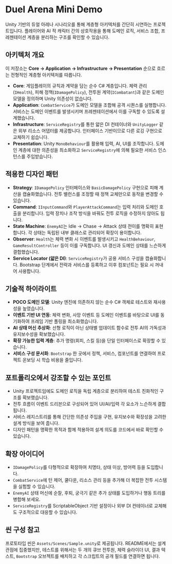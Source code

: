 # Duel Arena Mini Demo

Unity 기반의 듀얼 아레나 시나리오를 통해 계층형 아키텍처를 간단히 시연하는 프로젝트입니다. 플레이어와 AI 적 캐릭터 간의 상호작용을 통해 도메인 로직, 서비스 조합, 프레젠테이션 계층을 분리하는 구조를 확인할 수 있습니다.

## 아키텍처 개요

이 저장소는 **Core → Application → Infrastructure → Presentation** 순으로 흐르는 전형적인 계층형 아키텍처를 따릅니다.

- **Core**: 게임플레이의 규칙과 계약을 담는 순수 C# 계층입니다. 체력 관리(`IHealth`), 피해 정책(`IDamagePolicy`), 전투원 계약(`ICombatant`)과 같은 도메인 모델을 정의하며 Unity 의존성이 없습니다.
- **Application**: `CombatService`가 도메인 모델을 조합해 공격 시퀀스를 실행합니다. 서비스는 도메인 이벤트를 발생시키며 프레젠테이션에서 이를 구독할 수 있도록 설계했습니다.
- **Infrastructure**: `ServiceRegistry`를 통한 얇은 DI 컨테이너와 `UnityLogger` 같은 외부 리소스 어댑터를 제공합니다. 인터페이스 기반이므로 다른 로깅 구현으로 교체하기 쉽습니다.
- **Presentation**: Unity `MonoBehaviour`를 활용해 입력, AI, UI를 조작합니다. 도메인 계층에 대한 의존성을 최소화하고 `ServiceRegistry`에 의해 필요한 서비스 인스턴스를 주입받습니다.

## 적용한 디자인 패턴

- **Strategy**: `IDamagePolicy` 인터페이스와 `BasicDamagePolicy` 구현으로 피해 계산을 캡슐화했습니다. 전투 밸런스를 조정할 때 정책 교체만으로 동작을 변경할 수 있습니다.
- **Command**: `IInputCommand`와 `PlayerAttackCommand`는 입력 처리와 도메인 호출을 분리합니다. 입력 장치나 조작 방식을 바꿔도 전투 로직을 수정하지 않아도 됩니다.
- **State Machine**: `EnemyAI`는 Idle → Chase → Attack 상태 전이를 명확히 표현합니다. 각 상태는 독립된 내부 클래스로 관리되어 확장이 용이합니다.
- **Observer**: `Health`는 체력 변화 시 이벤트를 발생시키고 `HealthBehaviour`, `GameResultController` 등이 이를 구독합니다. UI 갱신과 도메인 상태를 느슨하게 결합했습니다.
- **Service Locator (얇은 DI)**: `ServiceRegistry`가 공용 서비스 구성을 캡슐화합니다. Bootstrap 단계에서 전략과 서비스를 등록하고 이후 컴포넌트는 필요 시 꺼내어 사용합니다.

## 기술적 하이라이트

- **POCO 도메인 모델**: Unity 엔진에 의존하지 않는 순수 C# 객체로 테스트와 재사용성을 높였습니다.
- **이벤트 기반 UI 연동**: 체력 변화, 사망 이벤트 등 도메인 이벤트를 바탕으로 UI를 동기화하여 프레임 기반 폴링을 최소화했습니다.
- **AI 상태 머신 추상화**: 선형 로직이 아닌 상태별 업데이트 함수로 전투 AI의 가독성과 유지보수성을 확보했습니다.
- **확장 가능한 입력 계층**: 추가 명령(회피, 스킬 등)을 단일 인터페이스로 확장할 수 있습니다.
- **서비스 구성 문서화**: `Bootstrap` 한 곳에서 정책, 서비스, 컴포넌트를 연결하여 프로젝트 온보딩 시 학습 비용을 줄입니다.

## 포트폴리오에서 강조할 수 있는 포인트

- Unity 프로젝트임에도 도메인 로직을 독립 계층으로 분리하여 테스트 친화적인 구조를 확보했습니다.
- 전투 흐름이 이벤트 드리븐으로 구성되어 있어 UI/AI/입력 각 요소가 느슨하게 결합됩니다.
- 서비스 레지스트리를 통해 간단한 의존성 주입을 구현, 유지보수와 확장성을 고려한 설계 방식을 보여 줍니다.
- 디자인 패턴을 명확한 목적과 함께 적용하여 설계 의도를 코드에서 바로 확인할 수 있습니다.

## 확장 아이디어

- `IDamagePolicy`를 다형적으로 확장하여 치명타, 상태 이상, 방어력 등을 도입합니다.
- `CombatService`에 턴 제어, 쿨다운, 리소스 관리 등을 추가해 더 복잡한 전투 시스템을 실험할 수 있습니다.
- `EnemyAI` 상태 머신에 순찰, 후퇴, 궁극기 같은 추가 상태를 도입하거나 행동 트리를 병합해 보세요.
- `ServiceRegistry`를 ScriptableObject 기반 설정이나 외부 DI 컨테이너로 교체해도 구조적으로 대응할 수 있습니다.

## 씬 구성 참고

프로토타입 씬은 `Assets/Scenes/Sample.unity`로 제공됩니다. README에서는 설계 관점에 집중했지만, 테스트를 위해서는 두 개의 큐브 전투원, 체력 슬라이더 UI, 결과 텍스트, `Bootstrap` 오브젝트를 배치하고 각 스크립트의 공개 필드를 연결하면 됩니다.
